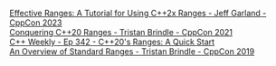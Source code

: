 [Effective Ranges: A Tutorial for Using C++2x Ranges - Jeff Garland - CppCon 2023](https://www.youtube.com/watch?v=QoaVRQvA6hI&t=2514s)<br>
[Conquering C++20 Ranges - Tristan Brindle - CppCon 2021](https://www.youtube.com/watch?v=3MBtLeyJKg0)<br>
[C++ Weekly - Ep 342 - C++20's Ranges: A Quick Start](https://www.youtube.com/watch?v=sZy9XcGHmI4&t=100s) <br>
[An Overview of Standard Ranges - Tristan Brindle - CppCon 2019](https://www.youtube.com/watch?v=SYLgG7Q5Zws&t=3446s)<br>

